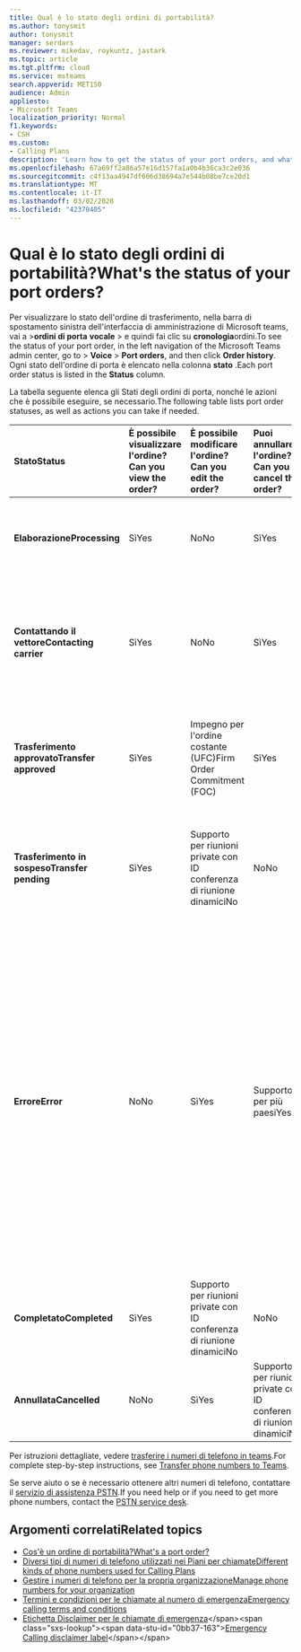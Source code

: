 ```yaml
---
title: Qual è lo stato degli ordini di portabilità?
ms.author: tonysmit
author: tonysmit
manager: serdars
ms.reviewer: mikedav, roykuntz, jastark
ms.topic: article
ms.tgt.pltfrm: cloud
ms.service: msteams
search.appverid: MET150
audience: Admin
appliesto:
- Microsoft Teams
localization_priority: Normal
f1.keywords:
- CSH
ms.custom:
- Calling Plans
description: 'Learn how to get the status of your port orders, and what the different actions you can take on them. '
ms.openlocfilehash: 67a69ff2a86a57e16d157fa1a0b4b36ca3c2e036
ms.sourcegitcommit: c4f13aa4947df606d38694a7e544b08be7ce20d1
ms.translationtype: MT
ms.contentlocale: it-IT
ms.lasthandoff: 03/02/2020
ms.locfileid: "42370405"
---
```

# <a name="whats-the-status-of-your-port-orders"></a><span data-ttu-id="0bb37-103">Qual è lo stato degli ordini di portabilità?</span><span class="sxs-lookup"><span data-stu-id="0bb37-103">What's the status of your port orders?</span></span>

<span data-ttu-id="0bb37-104">Per visualizzare lo stato dell'ordine di trasferimento, nella barra di spostamento sinistra dell'interfaccia di amministrazione di Microsoft teams, vai a >**ordini di porta** **vocale** > e quindi fai clic su **cronologia**ordini.</span><span class="sxs-lookup"><span data-stu-id="0bb37-104">To see the status of your port order, in the left navigation of the Microsoft Teams admin center, go to  > **Voice** > **Port orders**, and then click **Order history**.</span></span> <span data-ttu-id="0bb37-105">Ogni stato dell'ordine di porta è elencato nella colonna **stato** .</span><span class="sxs-lookup"><span data-stu-id="0bb37-105">Each port order status is listed in the **Status** column.</span></span>

<span data-ttu-id="0bb37-106">La tabella seguente elenca gli Stati degli ordini di porta, nonché le azioni che è possibile eseguire, se necessario.</span><span class="sxs-lookup"><span data-stu-id="0bb37-106">The following table lists port order statuses, as well as actions you can take if needed.</span></span>

|<span data-ttu-id="0bb37-107">**Stato**</span><span class="sxs-lookup"><span data-stu-id="0bb37-107">**Status**</span></span>|<span data-ttu-id="0bb37-108">**È possibile visualizzare l'ordine?**</span><span class="sxs-lookup"><span data-stu-id="0bb37-108">**Can you view the order?**</span></span>|<span data-ttu-id="0bb37-109">**È possibile modificare l'ordine?**</span><span class="sxs-lookup"><span data-stu-id="0bb37-109">**Can you edit the order?**</span></span>|<span data-ttu-id="0bb37-110">**Puoi annullare l'ordine?**</span><span class="sxs-lookup"><span data-stu-id="0bb37-110">**Can you cancel the order?**</span></span>|<span data-ttu-id="0bb37-111">**È possibile eliminare l'ordine?**</span><span class="sxs-lookup"><span data-stu-id="0bb37-111">**Can you delete the order?**</span></span>|<span data-ttu-id="0bb37-112">**Descrizione**</span><span class="sxs-lookup"><span data-stu-id="0bb37-112">**Description**</span></span>|
|:-----|:-----|:-----|:-----|:-----|:-----|
|<span data-ttu-id="0bb37-113">**Elaborazione**</span><span class="sxs-lookup"><span data-stu-id="0bb37-113">**Processing**</span></span> <br/> |<span data-ttu-id="0bb37-114">Sì</span><span class="sxs-lookup"><span data-stu-id="0bb37-114">Yes</span></span>  <br/> |<span data-ttu-id="0bb37-115">No</span><span class="sxs-lookup"><span data-stu-id="0bb37-115">No</span></span>  <br/> |<span data-ttu-id="0bb37-116">Sì</span><span class="sxs-lookup"><span data-stu-id="0bb37-116">Yes</span></span>  <br/> |<span data-ttu-id="0bb37-117">Supporto per riunioni private con ID conferenza di riunione dinamici</span><span class="sxs-lookup"><span data-stu-id="0bb37-117">No</span></span>  <br/> |<span data-ttu-id="0bb37-118">L'amministratore ha creato l'ordine ed è stato ricevuto da Microsoft.</span><span class="sxs-lookup"><span data-stu-id="0bb37-118">The admin created the order, and it's been received by Microsoft.</span></span>  <br/> |
|<span data-ttu-id="0bb37-119">**Contattando il vettore**</span><span class="sxs-lookup"><span data-stu-id="0bb37-119">**Contacting carrier**</span></span> <br/> |<span data-ttu-id="0bb37-120">Sì</span><span class="sxs-lookup"><span data-stu-id="0bb37-120">Yes</span></span>  <br/> |<span data-ttu-id="0bb37-121">No</span><span class="sxs-lookup"><span data-stu-id="0bb37-121">No</span></span>  <br/> |<span data-ttu-id="0bb37-122">Sì</span><span class="sxs-lookup"><span data-stu-id="0bb37-122">Yes</span></span>  <br/> |<span data-ttu-id="0bb37-123">Supporto per riunioni private con ID conferenza di riunione dinamici</span><span class="sxs-lookup"><span data-stu-id="0bb37-123">No</span></span>  <br/> |<span data-ttu-id="0bb37-124">L'ordine è stato ricevuto e approvato da Microsoft e stiamo lavorando con il gestore della perdita per farlo approvare.</span><span class="sxs-lookup"><span data-stu-id="0bb37-124">The order has been received and approved by Microsoft, and we're working with the losing carrier to get it approved.</span></span>  <br/> |
|<span data-ttu-id="0bb37-125">**Trasferimento approvato**</span><span class="sxs-lookup"><span data-stu-id="0bb37-125">**Transfer approved**</span></span> <br/> |<span data-ttu-id="0bb37-126">Sì</span><span class="sxs-lookup"><span data-stu-id="0bb37-126">Yes</span></span>  <br/> |<span data-ttu-id="0bb37-127">Impegno per l'ordine costante (UFC)</span><span class="sxs-lookup"><span data-stu-id="0bb37-127">Firm Order Commitment (FOC)</span></span>  <br/> |<span data-ttu-id="0bb37-128">Sì</span><span class="sxs-lookup"><span data-stu-id="0bb37-128">Yes</span></span>  <br/> |<span data-ttu-id="0bb37-129">Supporto per riunioni private con ID conferenza di riunione dinamici</span><span class="sxs-lookup"><span data-stu-id="0bb37-129">No</span></span>  <br/> |<span data-ttu-id="0bb37-130">L'ordine è stato accettato dal vettore perdente e la data di UFC è stata impostata.</span><span class="sxs-lookup"><span data-stu-id="0bb37-130">The order has been accepted by the losing carrier, and the FOC date has been set.</span></span>  <br/> |
|<span data-ttu-id="0bb37-131">**Trasferimento in sospeso**</span><span class="sxs-lookup"><span data-stu-id="0bb37-131">**Transfer pending**</span></span> <br/> |<span data-ttu-id="0bb37-132">Sì</span><span class="sxs-lookup"><span data-stu-id="0bb37-132">Yes</span></span>  <br/> |<span data-ttu-id="0bb37-133">Supporto per riunioni private con ID conferenza di riunione dinamici</span><span class="sxs-lookup"><span data-stu-id="0bb37-133">No</span></span>  <br/> |<span data-ttu-id="0bb37-134">No</span><span class="sxs-lookup"><span data-stu-id="0bb37-134">No</span></span>  <br/> |<span data-ttu-id="0bb37-135">No</span><span class="sxs-lookup"><span data-stu-id="0bb37-135">No</span></span>  <br/> |<span data-ttu-id="0bb37-136">Il trasferimento è inferiore a 24 ore di distanza, quindi l'ordine non può più essere modificato o annullato.</span><span class="sxs-lookup"><span data-stu-id="0bb37-136">The transfer is less than 24 hours away, so the order can no longer be edited or canceled.</span></span>  <br/> |
|<span data-ttu-id="0bb37-137">**Errore**</span><span class="sxs-lookup"><span data-stu-id="0bb37-137">**Error**</span></span> <br/> |<span data-ttu-id="0bb37-138">No</span><span class="sxs-lookup"><span data-stu-id="0bb37-138">No</span></span>  <br/> |<span data-ttu-id="0bb37-139">Sì</span><span class="sxs-lookup"><span data-stu-id="0bb37-139">Yes</span></span>  <br/> |<span data-ttu-id="0bb37-140">Supporto per più paesi</span><span class="sxs-lookup"><span data-stu-id="0bb37-140">Yes</span></span>  <br/> |<span data-ttu-id="0bb37-141">Sì (in questo momento non è possibile eliminare l'ordine di conversione se si verifica un errore.</span><span class="sxs-lookup"><span data-stu-id="0bb37-141">Yes (at this time, you can't delete the port order if there's an error.</span></span> <span data-ttu-id="0bb37-142">È necessario ricreare l'ordine di trasferimento oppure contattare il [servizio di assistenza PSTN](../manage-phone-numbers-for-your-organization/contact-pstn-service-desk.md).</span><span class="sxs-lookup"><span data-stu-id="0bb37-142">The port order needs to be re-created, or you need to contact the [PSTN service desk](../manage-phone-numbers-for-your-organization/contact-pstn-service-desk.md).</span></span>  <br/> |<span data-ttu-id="0bb37-143">Il vettore perdente ha rifiutato l'ordine.</span><span class="sxs-lookup"><span data-stu-id="0bb37-143">The losing carrier rejected the order.</span></span>  <br/> |
|<span data-ttu-id="0bb37-144">**Completato**</span><span class="sxs-lookup"><span data-stu-id="0bb37-144">**Completed**</span></span> <br/> |<span data-ttu-id="0bb37-145">Sì</span><span class="sxs-lookup"><span data-stu-id="0bb37-145">Yes</span></span>  <br/> |<span data-ttu-id="0bb37-146">Supporto per riunioni private con ID conferenza di riunione dinamici</span><span class="sxs-lookup"><span data-stu-id="0bb37-146">No</span></span>  <br/> |<span data-ttu-id="0bb37-147">No</span><span class="sxs-lookup"><span data-stu-id="0bb37-147">No</span></span>  <br/> |<span data-ttu-id="0bb37-148">No</span><span class="sxs-lookup"><span data-stu-id="0bb37-148">No</span></span>  <br/> |<span data-ttu-id="0bb37-149">I numeri sono stati trasferiti correttamente.</span><span class="sxs-lookup"><span data-stu-id="0bb37-149">The numbers have been successfully transferred.</span></span>  <br/> |
|<span data-ttu-id="0bb37-150">**Annullata**</span><span class="sxs-lookup"><span data-stu-id="0bb37-150">**Cancelled**</span></span> <br/> |<span data-ttu-id="0bb37-151">No</span><span class="sxs-lookup"><span data-stu-id="0bb37-151">No</span></span>  <br/> |<span data-ttu-id="0bb37-152">Sì</span><span class="sxs-lookup"><span data-stu-id="0bb37-152">Yes</span></span>  <br/> |<span data-ttu-id="0bb37-153">Supporto per riunioni private con ID conferenza di riunione dinamici</span><span class="sxs-lookup"><span data-stu-id="0bb37-153">No</span></span>  <br/> |<span data-ttu-id="0bb37-154">No</span><span class="sxs-lookup"><span data-stu-id="0bb37-154">No</span></span>  <br/> |<span data-ttu-id="0bb37-155">L'amministratore ha annullato l'ordine.</span><span class="sxs-lookup"><span data-stu-id="0bb37-155">The admin canceled the order.</span></span>  <br/> |

<span data-ttu-id="0bb37-156">Per istruzioni dettagliate, vedere [trasferire i numeri di telefono in teams](transfer-phone-numbers-to-teams.md).</span><span class="sxs-lookup"><span data-stu-id="0bb37-156">For complete step-by-step instructions, see [Transfer phone numbers to Teams](transfer-phone-numbers-to-teams.md).</span></span>

<span data-ttu-id="0bb37-157">Se serve aiuto o se è necessario ottenere altri numeri di telefono, contattare il [servizio di assistenza PSTN](../manage-phone-numbers-for-your-organization/contact-pstn-service-desk.md).</span><span class="sxs-lookup"><span data-stu-id="0bb37-157">If you need help or if you need to get more phone numbers, contact the [PSTN service desk](../manage-phone-numbers-for-your-organization/contact-pstn-service-desk.md).</span></span>

## <a name="related-topics"></a><span data-ttu-id="0bb37-158">Argomenti correlati</span><span class="sxs-lookup"><span data-stu-id="0bb37-158">Related topics</span></span>

- [<span data-ttu-id="0bb37-159">Cos'è un ordine di portabilità?</span><span class="sxs-lookup"><span data-stu-id="0bb37-159">What's a port order?</span></span>](port-order-overview.md)
- [<span data-ttu-id="0bb37-160">Diversi tipi di numeri di telefono utilizzati nei Piani per chiamate</span><span class="sxs-lookup"><span data-stu-id="0bb37-160">Different kinds of phone numbers used for Calling Plans</span></span>](../different-kinds-of-phone-numbers-used-for-calling-plans.md)
- [<span data-ttu-id="0bb37-161">Gestire i numeri di telefono per la propria organizzazione</span><span class="sxs-lookup"><span data-stu-id="0bb37-161">Manage phone numbers for your organization</span></span>](../manage-phone-numbers-for-your-organization/manage-phone-numbers-for-your-organization.md)
- [<span data-ttu-id="0bb37-162">Termini e condizioni per le chiamate al numero di emergenza</span><span class="sxs-lookup"><span data-stu-id="0bb37-162">Emergency calling terms and conditions</span></span>](../emergency-calling-terms-and-conditions.md)
- <span data-ttu-id="0bb37-163">[Etichetta Disclaimer per le chiamate di emergenza](https://github.com/MicrosoftDocs/OfficeDocs-SkypeForBusiness/blob/live/Teams/downloads/emergency-calling/emergency-calling-label-(en-us)-(v.1.0).zip?raw=true)</span><span class="sxs-lookup"><span data-stu-id="0bb37-163">[Emergency Calling disclaimer label](https://github.com/MicrosoftDocs/OfficeDocs-SkypeForBusiness/blob/live/Teams/downloads/emergency-calling/emergency-calling-label-(en-us)-(v.1.0).zip?raw=true)</span></span>
